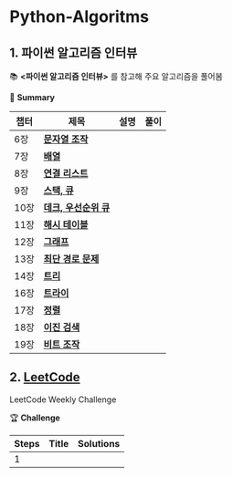 # Python-Algoritms
## 1. 파이썬 알고리즘 인터뷰
:books: **<파이썬 알고리즘 인터뷰>** 를 참고해 주요 알고리즘을 풀어봄

📎 **Summary**

챕터|제목|설명|풀이
---|---|---|---
6장|**[문자열 조작](https://github.com/GodJiLee/Leetcode-Algorithm/tree/main/Array)** | |
7장|**[배열](https://github.com/GodJiLee/Leetcode-Algorithm/tree/main/Array)**|  |
8장|**[연결 리스트](https://github.com/GodJiLee/Leetcode-Algorithm/tree/main/Linked_list)**|  | 
9장|**[스택, 큐](https://github.com/GodJiLee/Leetcode-Algorithm/tree/main/Stack)**|  |
10장|**[데크, 우선순위 큐](https://github.com/GodJiLee/Leetcode-Algorithm/tree/main/Deque)**|  |
11장|**[해시 테이블](https://github.com/GodJiLee/Leetcode-Algorithm/tree/main/Hash)**|  |
12장|**[그래프](https://github.com/GodJiLee/Leetcode-Algorithm/tree/main/Graph)**|  |
13장|**[최단 경로 문제](https://github.com/GodJiLee/Leetcode-Algorithm/tree/main/Shortest_path_problem)**|  |
14장|**[트리](https://github.com/GodJiLee/Leetcode-Algorithm/tree/main/Tree)**|  |
16장|**[트라이](https://github.com/GodJiLee/Leetcode-Algorithm/tree/main/Trie)**|   |
17장|**[정렬](https://github.com/GodJiLee/Leetcode-Algorithm/tree/main/Sorting)**|   |
18장|**[이진 검색](https://github.com/GodJiLee/Leetcode-Algorithm/tree/main/Binary_search)**|   |
19장|**[비트 조작](https://github.com/GodJiLee/Leetcode-Algorithm/tree/main/Bit_manipulation)**|   |
 

## 2. [LeetCode](https://leetcode.com/Jiwon_Lee/)   

LeetCode Weekly Challenge

🏆 **Challenge**

Steps|Title|Solutions
 ---|---|---
 1||
